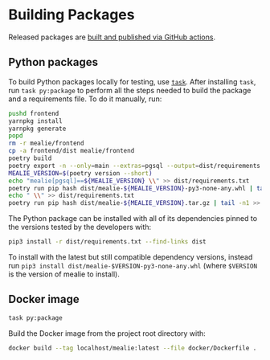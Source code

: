 # Building Packages

Released packages are [built and published via GitHub actions](maintainers.md#drafting-releases).

## Python packages

To build Python packages locally for testing, use [`task`](starting-dev-server.md#without-dev-containers). After installing `task`, run `task py:package` to perform all the steps needed to build the package and a requirements file. To do it manually, run:
```sh
pushd frontend
yarnpkg install
yarnpkg generate
popd
rm -r mealie/frontend
cp -a frontend/dist mealie/frontend
poetry build
poetry export -n --only=main --extras=pgsql --output=dist/requirements.txt
MEALIE_VERSION=$(poetry version --short)
echo "mealie[pgsql]==${MEALIE_VERSION} \\" >> dist/requirements.txt
poetry run pip hash dist/mealie-${MEALIE_VERSION}-py3-none-any.whl | tail -n1 | tr -d '\n' >> dist/requirements.txt
echo " \\" >> dist/requirements.txt
poetry run pip hash dist/mealie-${MEALIE_VERSION}.tar.gz | tail -n1 >> dist/requirements.txt
```

The Python package can be installed with all of its dependencies pinned to the versions tested by the developers with:
```sh
pip3 install -r dist/requirements.txt --find-links dist
```

To install with the latest but still compatible dependency versions, instead run `pip3 install dist/mealie-$VERSION-py3-none-any.whl` (where `$VERSION` is the version of mealie to install).

## Docker image
```sh
task py:package
```

Build the Docker image from the project root directory with:
```sh
docker build --tag localhost/mealie:latest --file docker/Dockerfile .
```
